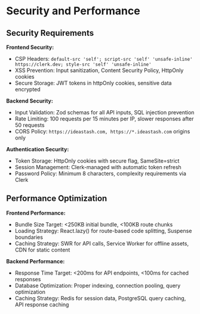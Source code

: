 # Security and Performance

## Security Requirements
**Frontend Security:**
- CSP Headers: `default-src 'self'; script-src 'self' 'unsafe-inline' https://clerk.dev; style-src 'self' 'unsafe-inline'`
- XSS Prevention: Input sanitization, Content Security Policy, HttpOnly cookies
- Secure Storage: JWT tokens in httpOnly cookies, sensitive data encrypted

**Backend Security:**
- Input Validation: Zod schemas for all API inputs, SQL injection prevention
- Rate Limiting: 100 requests per 15 minutes per IP, slower responses after 50 requests
- CORS Policy: `https://ideastash.com, https://*.ideastash.com` origins only

**Authentication Security:**
- Token Storage: HttpOnly cookies with secure flag, SameSite=strict
- Session Management: Clerk-managed with automatic token refresh
- Password Policy: Minimum 8 characters, complexity requirements via Clerk

## Performance Optimization
**Frontend Performance:**
- Bundle Size Target: <250KB initial bundle, <100KB route chunks
- Loading Strategy: React.lazy() for route-based code splitting, Suspense boundaries
- Caching Strategy: SWR for API calls, Service Worker for offline assets, CDN for static content

**Backend Performance:**
- Response Time Target: <200ms for API endpoints, <100ms for cached responses
- Database Optimization: Proper indexing, connection pooling, query optimization
- Caching Strategy: Redis for session data, PostgreSQL query caching, API response caching
